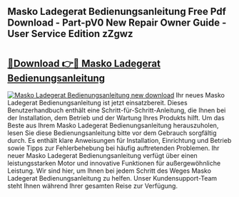 ## Masko Ladegerat Bedienungsanleitung Free Pdf Download - Part-pV0 New Repair Owner Guide - User Service Edition zZgwz

# <h2><a href="http://df1kwk.blite.top/?on=Masko+Ladegerat+Bedienungsanleitung">🔗Download 👉🔴 Masko Ladegerat Bedienungsanleitung</a></h2>

[![Masko Ladegerat Bedienungsanleitung new download](https://i.imgur.com/lujVjoI.png)](http://df1kwk.blite.top/?on=Masko+Ladegerat+Bedienungsanleitung)
Ihr neues Masko Ladegerat Bedienungsanleitung ist jetzt einsatzbereit. Dieses Benutzerhandbuch enthält eine Schritt-für-Schritt-Anleitung, die Ihnen bei der Installation, dem Betrieb und der Wartung Ihres Produkts hilft. Um das Beste aus Ihrem Masko Ladegerat Bedienungsanleitung herauszuholen, lesen Sie diese Bedienungsanleitung bitte vor dem Gebrauch sorgfältig durch. Es enthält klare Anweisungen für Installation, Einrichtung und Betrieb sowie Tipps zur Fehlerbehebung bei häufig auftretenden Problemen. Ihr neuer Masko Ladegerat Bedienungsanleitung verfügt über einen leistungsstarken Motor und innovative Funktionen für außergewöhnliche Leistung. Wir sind hier, um Ihnen bei jedem Schritt des Weges Masko Ladegerat Bedienungsanleitung zu helfen. Unser Kundensupport-Team steht Ihnen während Ihrer gesamten Reise zur Verfügung.
